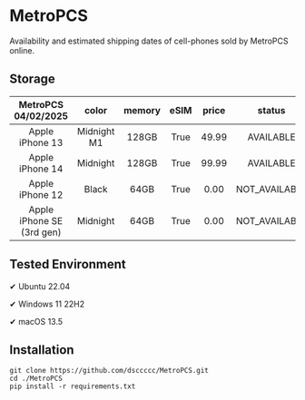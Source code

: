 # MetroPCS
Availability and estimated shipping dates of cell-phones sold by MetroPCS online.
## Storage
|MetroPCS 04/02/2025|color|memory|eSIM|price|status|shipping from|shipping to|
|:--:|:--:|:--:|:--:|:--:|:--:|:--:|:--:|
|Apple iPhone 13|Midnight M1|128GB|True|49.99|AVAILABLE|04/01/2025|04/04/2025|
|Apple iPhone 14|Midnight|128GB|True|99.99|AVAILABLE|04/01/2025|04/04/2025|
|Apple iPhone 12|Black|64GB|True|0.00|NOT_AVAILABLE|04/08/2025|04/14/2025|
|Apple iPhone SE (3rd gen)|Midnight|64GB|True|0.00|NOT_AVAILABLE|04/08/2025|04/14/2025|

## Tested Environment
✔ Ubuntu 22.04

✔ Windows 11 22H2

✔ macOS 13.5
## Installation
```
git clone https://github.com/dsccccc/MetroPCS.git
cd ./MetroPCS
pip install -r requirements.txt
```
